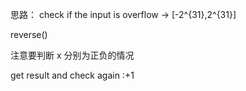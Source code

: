 思路：
check if the input is overflow → [-2^{31},2^{31}]

reverse()

注意要判断 x 分别为正负的情况

get result and check again :+1
